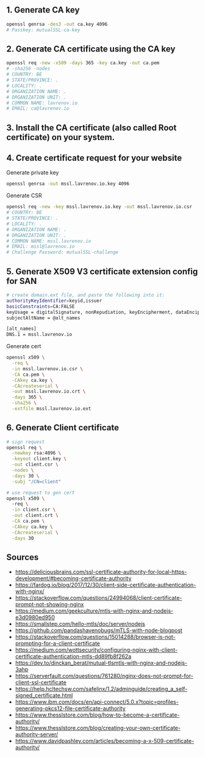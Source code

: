 

## 1. Generate CA key
```sh
openssl genrsa -des3 -out ca.key 4096
# Passkey: mutualSSL-ca-key
```

## 2. Generate CA certificate using the CA key
```sh
openssl req -new -x509 -days 365 -key ca.key -out ca.pem
# -sha256 -nodes
# COUNTRY: BE
# STATE/PROVINCE: .
# LOCALITY: .
# ORGANIZATION NAME: .
# ORGANIZATION UNIT: .
# COMMON NAME: lavrenov.io
# EMAIL: ca@lavrenov.io
```


## 3. Install the CA certificate (also called Root certificate) on your system.


## 4. Create certificate request for your website
Generate private key
```sh
openssl genrsa -out mssl.lavrenov.io.key 4096
```
Generate CSR
```sh
openssl req -new -key mssl.lavrenov.io.key -out mssl.lavrenov.io.csr
# COUNTRY: BE
# STATE/PROVINCE: .
# LOCALITY: .
# ORGANIZATION NAME: .
# ORGANIZATION UNIT: .
# COMMON NAME: mssl.lavrenov.io
# EMAIL: mssl@lavrenov.io
# Challenge Password: mutualSSL-challenge
```

## 5. Generate X509 V3 certificate extension config for SAN
```sh
# create domain.ext file, and paste the following into it:
authorityKeyIdentifier=keyid,issuer
basicConstraints=CA:FALSE
keyUsage = digitalSignature, nonRepudiation, keyEncipherment, dataEncipherment
subjectAltName = @alt_names

[alt_names]
DNS.1 = mssl.lavrenov.io
```

Generate cert
```sh
openssl x509 \
  -req \
  -in mssl.lavrenov.io.csr \
  -CA ca.pem \
  -CAkey ca.key \
  -CAcreateserial \
  -out mssl.lavrenov.io.crt \
  -days 365 \
  -sha256 \
  -extfile mssl.lavrenov.io.ext
``` 

## 6. Generate Client certificate
```sh
# sign request
openssl req \
  -newkey rsa:4096 \
  -keyout client.key \
  -out client.csr \
  -nodes \
  -days 30 \
  -subj "/CN=client"

# use request to gen cert
openssl x509 \ 
  -req \
  -in client.csr \
  -out client.crt \
  -CA ca.pem \
  -CAkey ca.key \
  -CAcreateserial \
  -days 30
```




## Sources
* https://deliciousbrains.com/ssl-certificate-authority-for-local-https-development/#becoming-certificate-authority
* https://fardog.io/blog/2017/12/30/client-side-certificate-authentication-with-nginx/
* https://stackoverflow.com/questions/24994068/client-certificate-prompt-not-showing-nginx
* https://medium.com/geekculture/mtls-with-nginx-and-nodejs-e3d0980ed950
* https://smallstep.com/hello-mtls/doc/server/nodejs
* https://github.com/pandashavenobugs/mTLS-with-node-blogpost
* https://stackoverflow.com/questions/15014288/browser-is-not-prompting-for-a-client-certificate
* https://medium.com/wottsecurity/configuring-nginx-with-client-certificate-authentication-mtls-dd89fb8f262a
* https://dev.to/dinckan_berat/mutual-tlsmtls-with-nginx-and-nodejs-3ahp
* https://serverfault.com/questions/761280/nginx-does-not-prompt-for-client-ssl-certificate
* https://help.hcltechsw.com/safelinx/1.2/adminguide/creating_a_self-signed_certificate.html
* https://www.ibm.com/docs/en/api-connect/5.0.x?topic=profiles-generating-pkcs12-file-certificate-authority
* https://www.thesslstore.com/blog/how-to-become-a-certificate-authority/
* https://www.thesslstore.com/blog/creating-your-own-certificate-authority-server/
* https://www.davidpashley.com/articles/becoming-a-x-509-certificate-authority/
